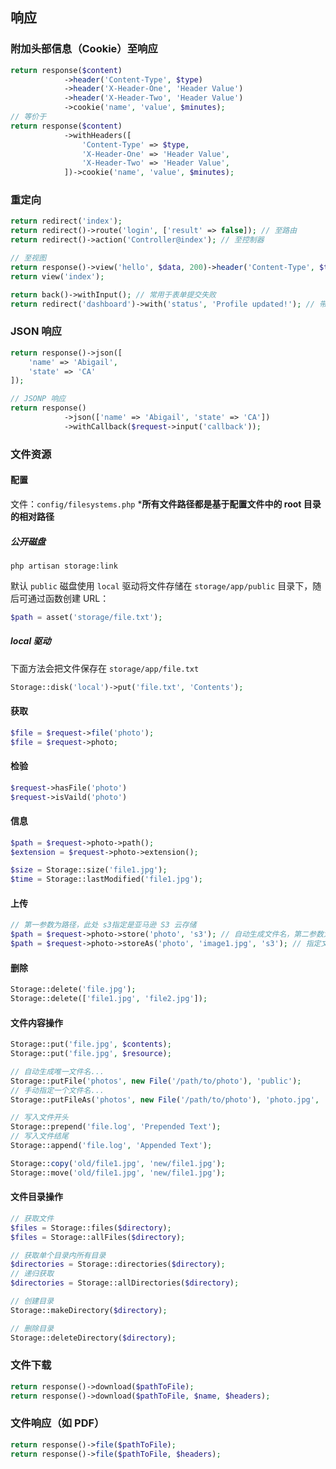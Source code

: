 ## 响应

### 附加头部信息（Cookie）至响应
```` php
return response($content)
            ->header('Content-Type', $type)
            ->header('X-Header-One', 'Header Value')
            ->header('X-Header-Two', 'Header Value')
            ->cookie('name', 'value', $minutes);
// 等价于
return response($content)
            ->withHeaders([
                'Content-Type' => $type,
                'X-Header-One' => 'Header Value',
                'X-Header-Two' => 'Header Value',
            ])->cookie('name', 'value', $minutes);
````

### 重定向
```` php
return redirect('index');
return redirect()->route('login', ['result' => false]); // 至路由
return redirect()->action('Controller@index'); // 至控制器

// 至视图
return response()->view('hello', $data, 200)->header('Content-Type', $type); 
return view('index');

return back()->withInput(); // 常用于表单提交失败
return redirect('dashboard')->with('status', 'Profile updated!'); // 带闪存数据
````

### JSON 响应
```` php
return response()->json([
    'name' => 'Abigail',
    'state' => 'CA'
]);

// JSONP 响应
return response()
            ->json(['name' => 'Abigail', 'state' => 'CA'])
            ->withCallback($request->input('callback'));
````

### 文件资源

#### 配置
文件：`config/filesystems.php`
***所有文件路径都是基于配置文件中的 root 目录的相对路径**

##### 公开磁盘
    php artisan storage:link
默认 `public` 磁盘使用 `local` 驱动将文件存储在 `storage/app/public` 目录下，随后可通过函数创建 URL：
```` php
$path = asset('storage/file.txt');
````

##### local 驱动
下面方法会把文件保存在 `storage/app/file.txt`
```` php
Storage::disk('local')->put('file.txt', 'Contents');
````

#### 获取
```` php
$file = $request->file('photo');
$file = $request->photo;
````

#### 检验
```` php
$request->hasFile('photo')
$request->isVaild('photo')
````

#### 信息
```` php
$path = $request->photo->path();
$extension = $request->photo->extension();

$size = Storage::size('file1.jpg');
$time = Storage::lastModified('file1.jpg');
````

#### 上传
```` php
// 第一参数为路径，此处 s3指定是亚马逊 S3 云存储
$path = $request->photo->store('photo', 's3'); // 自动生成文件名，第二参数为磁盘名称
$path = $request->photo->storeAs('photo', 'image1.jpg', 's3'); // 指定文件名

````

#### 删除
```` php
Storage::delete('file.jpg');
Storage::delete(['file1.jpg', 'file2.jpg']);
````

#### 文件内容操作
```` php
Storage::put('file.jpg', $contents);
Storage::put('file.jpg', $resource);

// 自动生成唯一文件名...
Storage::putFile('photos', new File('/path/to/photo'), 'public');
// 手动指定一个文件名...
Storage::putFileAs('photos', new File('/path/to/photo'), 'photo.jpg', 'public');

// 写入文件开头
Storage::prepend('file.log', 'Prepended Text');
// 写入文件结尾
Storage::append('file.log', 'Appended Text');

Storage::copy('old/file1.jpg', 'new/file1.jpg');
Storage::move('old/file1.jpg', 'new/file1.jpg');
````

#### 文件目录操作
```` php
// 获取文件
$files = Storage::files($directory);
$files = Storage::allFiles($directory);

// 获取单个目录内所有目录
$directories = Storage::directories($directory);
// 递归获取
$directories = Storage::allDirectories($directory);

// 创建目录
Storage::makeDirectory($directory);

// 删除目录
Storage::deleteDirectory($directory);
````

### 文件下载
```` php
return response()->download($pathToFile);
return response()->download($pathToFile, $name, $headers);
````

### 文件响应（如 PDF）
```` php
return response()->file($pathToFile);
return response()->file($pathToFile, $headers);
````

